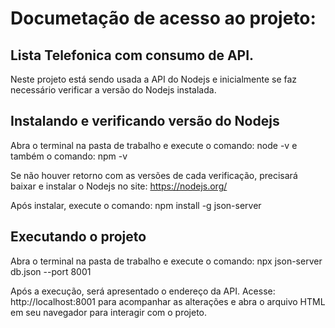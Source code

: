 <h1>Documetação de acesso ao projeto:</h1>
<h2>Lista Telefonica com consumo de API.</h2>

Neste projeto está sendo usada a API do Nodejs e inicialmente 
se faz necessário verificar a versão do Nodejs instalada.

  <h2>Instalando e verificando versão do Nodejs</h2>

Abra o terminal na pasta de trabalho e execute o comando: 
node -v
e também o comando:
npm -v

Se não houver retorno com as versões de cada verificação, 
precisará baixar e instalar o Nodejs no site: https://nodejs.org/

Após instalar, execute o comando:
npm install -g json-server

  <h2>Executando o projeto</h2>

Abra o terminal na pasta de trabalho e execute o comando:
npx json-server db.json --port 8001

Após a execução, será apresentado o endereço da API. 
Acesse: http://localhost:8001 para acompanhar as alterações 
e abra o arquivo HTML em seu navegador para interagir com o projeto.
